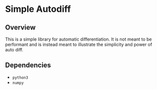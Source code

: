 
# Simple Autodiff

## Overview

This is a simple library for automatic differentiation. It is not meant to be performant and is instead meant to illustrate the simplicity and power of auto diff.

## Dependencies

- `python3`
- `numpy`

